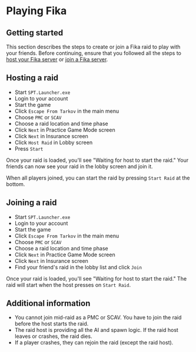 # Playing Fika

## Getting started

This section describes the steps to create or join a Fika raid to play with your friends. Before continuing, ensure that you followed all the steps to [host your Fika server](hosting-a-fika-server/) or [join a Fika server](joining-a-fika-server/).

## Hosting a raid

* Start `SPT.Launcher.exe`
* Login to your account
* Start the game
* Click `Escape From Tarkov` in the main menu
* Choose `PMC` or `SCAV`
* Choose a raid location and time phase
* Click `Next` in Practice Game Mode screen
* Click `Next` in Insurance screen
* Click `Host Raid` in Lobby screen
* Press `Start`

Once your raid is loaded, you'll see "Waiting for host to start the raid." Your friends can now see your raid in the lobby screen and join it.

When all players joined, you can start the raid by pressing `Start Raid` at the bottom.

## Joining a raid

* Start `SPT.Launcher.exe`
* Login to your account
* Start the game
* Click `Escape From Tarkov` in the main menu
* Choose `PMC` or `SCAV`
* Choose a raid location and time phase
* Click `Next` in Practice Game Mode screen
* Click `Next` in Insurance screen
* Find your friend's raid in the lobby list and click `Join`

Once your raid is loaded, you'll see "Waiting for host to start the raid." The raid will start when the host presses on `Start Raid`.

## Additional information

* You cannot join mid-raid as a PMC or SCAV. You have to join the raid before the host starts the raid.
* The raid host is providing all the AI and spawn logic. If the raid host leaves or crashes, the raid dies.
* If a player crashes, they can rejoin the raid (except the raid host).
